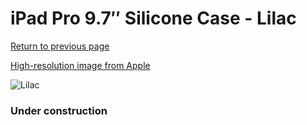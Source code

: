 # iPad Pro 9.7″ Silicone Case - Lilac

[Return to previous page](/ipad_pro97)

[High-resolution image from Apple](https://store.storeimages.cdn-apple.com/8756/as-images.apple.com/is/MMG52?wid=4500&hei=4500&fmt=png)

<div style="width: 384px"><img src="/everyphone/MMG52.png" alt="Lilac"></div>

### Under construction
